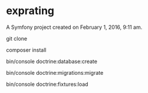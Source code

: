 exprating
=========

A Symfony project created on February 1, 2016, 9:11 am.

git clone

composer install

bin/console doctrine:database:create

bin/console doctrine:migrations:migrate

bin/console doctrine:fixtures:load
